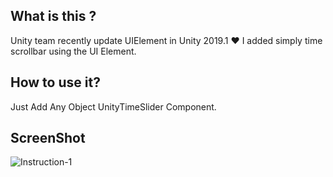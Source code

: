 ## What is this ?

 Unity team recently update UIElement in Unity 2019.1 :heart:
 I added simply time scrollbar using the UI Element.
 

## How to use it?

 Just Add Any Object UnityTimeSlider Component.
 
## ScreenShot
![Instruction-1](https://github.com/shlifedev/UnityTimeSlider/blob/master/sample.gif)

